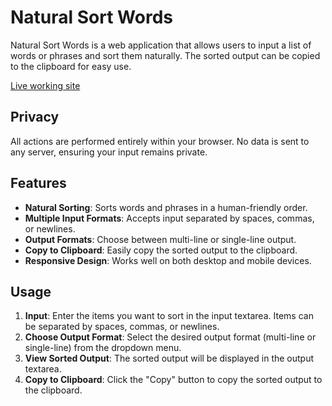 # Natural Sort Words

Natural Sort Words is a web application that allows users to input a list of words or phrases and sort them naturally. The sorted output can be copied to the clipboard for easy use.

[Live working site](https://andygock.github.io/natural-sort-words/)

## Privacy

All actions are performed entirely within your browser. No data is sent to any server, ensuring your input remains private.

## Features

- **Natural Sorting**: Sorts words and phrases in a human-friendly order.
- **Multiple Input Formats**: Accepts input separated by spaces, commas, or newlines.
- **Output Formats**: Choose between multi-line or single-line output.
- **Copy to Clipboard**: Easily copy the sorted output to the clipboard.
- **Responsive Design**: Works well on both desktop and mobile devices.

## Usage

1. **Input**: Enter the items you want to sort in the input textarea. Items can be separated by spaces, commas, or newlines.
2. **Choose Output Format**: Select the desired output format (multi-line or single-line) from the dropdown menu.
3. **View Sorted Output**: The sorted output will be displayed in the output textarea.
4. **Copy to Clipboard**: Click the "Copy" button to copy the sorted output to the clipboard.
